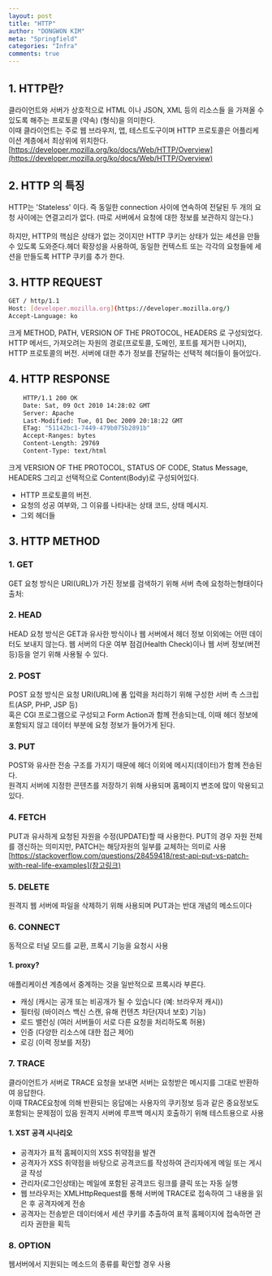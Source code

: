 ```yaml
---
layout: post
title: "HTTP"
author: "DONGWON KIM"
meta: "Springfield"
categories: "Infra"
comments: true
---
```


## 1. HTTP란?
클라이언트와 서버가 상호적으로 HTML 이나 JSON, XML 등의 리소스들 을 가져올 수 있도록 해주는 프로토콜 (약속) (형식)을 의미한다. <br>
이때 클라이언트는 주로 웹 브라우저, 앱, 테스트도구이며 HTTP 프로토콜은 어플리케이션 계층에서 최상위에 위치한다.
[https://developer.mozilla.org/ko/docs/Web/HTTP/Overview](https://developer.mozilla.org/ko/docs/Web/HTTP/Overview)

## 2. HTTP 의 특징
HTTP는 'Stateless' 이다. 즉 동일한 connection 사이에  연속하여 전달된 두 개의 요청 사이에는 연결고리가 없다. (따로 서버에서 요청에 대한 정보를 보관하지 않는다.)  
<br>하지만, HTTP의 핵심은 상태가 없는 것이지만 HTTP 쿠키는 상태가 있는 세션을 만들수 있도록 도와준다.헤더 확장성을 사용하여, 동일한 컨텍스트 또는 각각의 요청들에 
세션을 만들도록 HTTP 쿠키를 추가 한다.

## 3. HTTP REQUEST
```bash
GET / http/1.1
Host: [developer.mozilla.org](https://developer.mozilla.org/)
Accept-Language: ko
```
크게 METHOD, PATH, VERSION OF THE PROTOCOL, HEADERS 로 구성되었다.<br/>
HTTP 메서드, 가져오려는 자원의 경로(프로토콜, 도메인, 포트를 제거한 나머지), HTTP 프로토콜의 버전.
서버에 대한 추가 정보를 전달하는 선택적 헤더들이 들어있다.

## 4. HTTP RESPONSE
```bash
    HTTP/1.1 200 OK
    Date: Sat, 09 Oct 2010 14:28:02 GMT
    Server: Apache
    Last-Modified: Tue, 01 Dec 2009 20:18:22 GMT
    ETag: "51142bc1-7449-479b075b2891b"
    Accept-Ranges: bytes
    Content-Length: 29769
    Content-Type: text/html
```

크게 VERSION OF THE PROTOCOL, STATUS OF CODE, Status Message, HEADERS 그리고 선택적으로 Content(Body)로 구성되어있다.<br/>
- HTTP 프로토콜의 버전.
- 요청의 성공 여부와, 그 이유를 나타내는 상태 코드, 상태 메시지.
- 그외 헤더들

## 3. HTTP METHOD
### 1. GET
GET 요청 방식은 URI(URL)가 가진 정보를 검색하기 위해 서버 측에 요청하는형태이다출처:

### 2. HEAD
HEAD 요청 방식은 GET과 유사한 방식이나 웹 서버에서 헤더 정보 이외에는 어떤 데이터도 보내지 않는다.
웹 서버의 다운 여부 점검(Health Check)이나 웹 서버 정보(버전 등)등을 얻기 위해 사용될 수 있다.

### 2. POST
POST 요청 방식은 요청 URI(URL)에 폼 입력을 처리하기 위해 구성한 서버 측 스크립트(ASP, PHP, JSP 등) <br/>
혹은 CGI 프로그램으로 구성되고 Form Action과 함께 전송되는데, 이때 헤더 정보에 포함되지 않고 데이터 부분에 
요청 정보가 들어가게 된다. 

### 3. PUT
POST와 유사한 전송 구조를 가지기 때문에 헤더 이외에 메시지(데이터)가 함께 전송된다.<br/>
원격지 서버에 지정한 콘텐츠를 저장하기 위해 사용되며 홈페이지 변조에 많이 악용되고 있다.

### 4. FETCH
PUT과 유사하게 요청된 자원을 수정(UPDATE)할 때 사용한다. PUT의 경우 자원 전체를 갱신하는 의미지만, PATCH는 해당자원의 일부를 교체하는 의미로 사용
[https://stackoverflow.com/questions/28459418/rest-api-put-vs-patch-with-real-life-examples](참고링크)

### 5. DELETE
원격지 웹 서버에 파일을 삭제하기 위해 사용되며 PUT과는 반대 개념의 메소드이다

### 6. CONNECT
동적으로 터널 모드를 교환, 프록시 기능을 요청시 사용 
#### 1. proxy?

애플리케이션 계층에서 중계하는 것을 일반적으로 프록시라 부른다.

- 캐싱 (캐시는 공개 또는 비공개가 될 수 있습니다 (예: 브라우저 캐시))
- 필터링 (바이러스 백신 스캔, 유해 컨텐츠 차단(자녀 보호) 기능)
- 로드 밸런싱 (여러 서버들이 서로 다른 요청을 처리하도록 허용)
- 인증 (다양한 리소스에 대한 접근 제어)
- 로깅 (이력 정보를 저장)

### 7. TRACE 
클라이언트가 서버로 TRACE 요청을 보내면 서버는 요청받은 메시지를 그대로 반환하여 응답한다. <br/>
이때 TRACE요청에 의해 반환되는 응답에는 사용자의 쿠키정보 등과 같은 중요정보도 포함되는 문제점이 있음
원격지 서버에 루프백 메시지 호출하기 위해 테스트용으로 사용
#### 1. XST 공격 시나리오

- 공격자가 표적 홈페이지의 XSS 취약점을 발견
- 공격자가 XSS 취약점을 바탕으로 공격코드를 작성하여 관리자에게 메일 또는 게시글 작성
- 관리자(로그인상태)는 메일에 포함된 공격코드 링크를 클릭 또는 자동 실행
- 웹 브라우저는 XMLHttpRequest를 통해 서버에 TRACE로 접속하여 그 내용을 읽은 후 공격자에게 전송
- 공격자는 전송받은 데이터에서 세션 쿠키를 추출하여 표적 홈페이지에 접속하면 관리자 권한을 획득

### 8. OPTION
웹서버에서 지원되는 메소드의 종류를 확인할 경우 사용